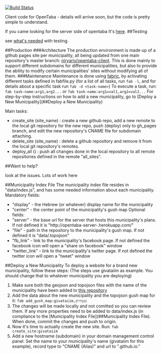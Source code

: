 [![Build Status](https://travis-ci.org/niryariv/opentaba-client.png?branch=master)](https://travis-ci.org/niryariv/opentaba-client)Client code for OpenTaba - details will arrive soon, but the code is pretty simple to understand.If you came looking for the server side of opentaba It's [here](https://github.com/niryariv/opentaba-server).##Testingsee [what's needed](tests/testing.md) with testing.##Production###ArchitectureThe production environment is made up of a github pages site per municipality, all being updated from onemain repository's master branch: [niryariv/opentaba-client](http://github.com/niryariv/opentaba-client/).This is done mainly to support different subdomains for different municipalities, but also to providethe ability to modify certain municipalities' sites without modifying all of them.###MaintenanceMaintenance is done using [fabric](http://fabfile.org), by activating different tasks defined in fabfile.py (for a list of all tasks, run `fab -l`, and for details about a specific task run `fab -d <task-name>`)To execute a task, run: `fab task-name:arg1,arg2...` or `fab task-name:arg1=val1,arg2=val2...`For step-by-step instructions on how to add a new municipality, go to [Deploy a New Municipality](##Deploy a New Municipality)Main tasks:+ create_site (site_name) : create a new github repo, add a new remote to the local git repository for the new repo,   push (deploy) only to gh_pages branch, and edit the new repository's CNAME file for subdomain attaching.+ delete_site (site_name) : delete a github repository and remove it from the local git repository's remotes.+ deploy_all () : push all changes done in the local repository to all remote repositories defined in the   remote "all_sites".##Want to help?look at the issues. Lots of work here ##Municipality Index FileThe municipality index file resides in "data/index.js", and has some neededinformation about each municipality.Mandatory fields:+ "display" - the Hebrew (or whatever) display name for the municipality+ "center" - the center point of the municipality's gush mapOptional fields:+ "server" - the base url for the server that hosts this municipality's plans.  If not defined it is "http://opentaba-server-<muni-name>.herokuapp.com/"+ "file" - path in the repository to the municipality's gush map.  If not defined it is "data/<muni-name>.topojson"+ "fb_link" - link to the municipality's facebook page.  If not defined the facebook icon will open a "share on facebook" window+ "twitter_link" - link to the municipality's twitter page.  If not defined the twitter icon will open a "tweet" window##Deploy a New MunicipalityTo deploy a website for a brand new municipality, follow these steps:(The steps use givataiim as example. You should change that to whatevermunicipality you are deploying)1. Make sure both the geojson and topojson files with the name of the municipality   have been added to [this repository](http://github.com/niryariv/israel_gushim)2. Add the data about the new municipality and the topojson gush map for it:   `fab add_gush_map:givataiim,גבעתיים`3. The changes will be made locally and not comitted so you can review them.   If any more properties need to be added to data/index.js (in compliance   to the [Municipality Index File](##Municipality Index File). When done,   commit the changes and push to origin.4. Now it's time to actually create the new site. Run:   `fab create_site:givataiim`5. Add a new hostname (subdomain) in your domain management control panel. Set   the name to your municipality's name (givataiim for this example), record   type to "CNAME (Alias)" and url to "<your-github-account>.github.io."